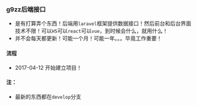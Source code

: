 ### g9zz后端接口

- 是有打算弄个东西！后端用`laravel`框架提供数据接口！然后前台和后台界面技术不限！可以`H5`可以`react`可以`vue`，到时候会什么，就用什么！
- 并不会每天都更新！可能一个月！可能一年。。。毕竟工作重要！



#### 流程
- 2017-04-12 开始建立项目！

#### 注：
- 最新的东西都在`develop`分支